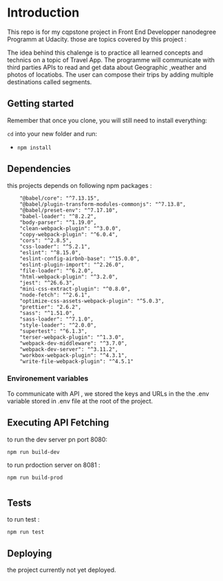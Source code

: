 # Introduction

This repo is for my cqpstone project in Front End Developper nanodegree Programm at Udacity.
those are topics covered by this project :

The idea behind this chalenge is to practice all learned concepts and technics on a topic of Travel App.
The programme will communicate with third parties APIs to read and get data about Geographic ,weather and photos of locatiobs.
The user can compose their trips by adding multiple destinations called segments.



## Getting started

Remember that once you clone, you will still need to install everything:

`cd` into your new folder and run:
- `npm install`

## Dependencies

this projects depends on following npm packages :
```
    "@babel/core": "^7.13.15",
    "@babel/plugin-transform-modules-commonjs": "^7.13.8",
    "@babel/preset-env": "^7.17.10",
    "babel-loader": "^8.2.2",
    "body-parser": "^1.19.0",
    "clean-webpack-plugin": "^3.0.0",
    "copy-webpack-plugin": "^6.0.4",
    "cors": "^2.8.5",
    "css-loader": "^5.2.1",
    "eslint": "^8.15.0",
    "eslint-config-airbnb-base": "^15.0.0",
    "eslint-plugin-import": "^2.26.0",
    "file-loader": "^6.2.0",
    "html-webpack-plugin": "^3.2.0",
    "jest": "^26.6.3",
    "mini-css-extract-plugin": "^0.8.0",
    "node-fetch": "^2.6.1",
    "optimize-css-assets-webpack-plugin": "^5.0.3",
    "prettier": "2.6.2",
    "sass": "^1.51.0",
    "sass-loader": "^7.1.0",
    "style-loader": "^2.0.0",
    "supertest": "^6.1.3",
    "terser-webpack-plugin": "^1.3.0",
    "webpack-dev-middleware": "^3.7.0",
    "webpack-dev-server": "^3.11.2",
    "workbox-webpack-plugin": "^4.3.1",
    "write-file-webpack-plugin": "^4.5.1"

```


###  Environement variables
To communicate with  API  , we stored the keys and URLs  in the the .env variable stored in .env file at the root of the project.


## Executing API Fetching

to run the dev server pn port 8080:
```
npm run build-dev
```
to run prdoction server on 8081 :
```
npm run build-prod
```

#

## Tests
to run test :
```
npm run test
```

## Deploying

the project currently not yet deployed.
